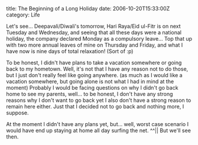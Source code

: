 title: The Beginning of a Long Holiday
date: 2006-10-20T15:33:00Z
category: Life

Let's see… Deepavali/Diwali's tomorrow, Hari Raya/Eid ul-Fitr is on next Tuesday and Wednesday, and seeing that all these days were a national holiday, the company declared Monday as a compulsory leave… Top that up with two more annual leaves of mine on Thursday and Friday, and what I have now is nine days of total relaxation! (Sort of :p)

To be honest, I didn't have plans to take a vacation somewhere or going back to my hometown. Well, it's not that I have any reason not to do those, but I just don't really feel like going anywhere. (as much as I would like a vacation somewhere, but going alone is not what I had in mind at the moment) Probably I would be facing questions on why I didn't go back home to see my parents, well… to be honest, I don't have any strong reasons why I don't want to go back yet I also don't have a strong reason to remain here either. Just that I decided not to go back and nothing more, I suppose.

At the moment I didn't have any plans yet, but… well, worst case scenario I would have end up staying at home all day surfing the net. ^^|| But we'll see then.
